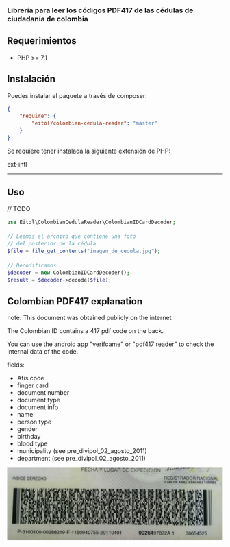 ### Librería para leer los códigos PDF417 de las cédulas de ciudadanía de colombia 


## Requerimientos

-   PHP >= 7.1


## Instalación
Puedes instalar el paquete a través de composer:

```json
{  
    "require": {
        "eitol/colombian-cedula-reader": "master"
    }  
}
```

Se requiere tener instalada la siguiente extensión de PHP:

ext-intl

--------------------


## Uso

// TODO
```php
use Eitol\ColombianCedulaReader\ColombianIDCardDecoder;

// Leemos el archivo que contiene una foto 
// del posterior de la cédula
$file = file_get_contents("imagen_de_cedula.jpg");

// Decodificamos
$decoder = new ColombianIDCardDecoder();
$result = $decoder->decode($file);

```

## Colombian PDF417 explanation

note: This document was obtained publicly on the internet 

The Colombian ID contains a 417 pdf code on the back.

You can use the android app "verifcame" or "pdf417 reader" to check the internal data of the code.

fields:

- Afis code
- finger card
- document number
- document type
- document info
- name
- person type
- gender
- birthday
- blood type
- municipality (see pre_divipol_02_agosto_2011)
- department (see pre_divipol_02_agosto_2011)

![tests/test_data/best_quality_1.jpg](tests/testdata/best_quality_1.jpg)


